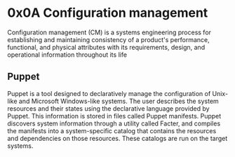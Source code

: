# 0x0A Configuration management

Configuration management (CM) is a systems engineering process for establishing and maintaining consistency of a product's performance, functional, and physical attributes with its requirements, design, and operational information throughout its life

## Puppet

Puppet is a tool designed to declaratively manage the configuration of Unix-like and Microsoft Windows-like systems. The user describes the system resources and their states using the declarative language provided by Puppet. This information is stored in files called Puppet manifests. Puppet discovers system information through a utility called Facter, and compiles the manifests into a system-specific catalog that contains the resources and dependencies on those resources. These catalogs are run on the target systems. 